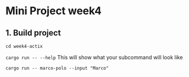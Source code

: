 # Mini Project week4

## 1. Build project

`cd week4-actix`

`cargo run -- --help` This will show what your subcommand will look like

`cargo run -- marco-polo --input "Marco"`
